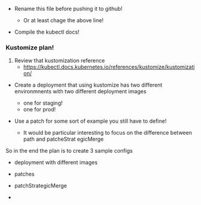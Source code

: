 - Rename this file before pushing it to github!
    - Or at least chage the above line!

- Compile the kubectl docs!

### Kustomize plan!
1. Review that kustomization reference
    - https://kubectl.docs.kubernetes.io/references/kustomize/kustomization/

- Create a deployment that using kustomize has two different environmnents with two different deployment images
    - one for staging!
    - one for prod!

- Use a patch for some sort of example you still have to define!
    - It would be particular interesting to focus on the difference between path and patcheStrat
      egicMerge


So in the end the plan is to create 3 sample configs
- deployment with different images
- patches
- patchStrategicMerge

- 